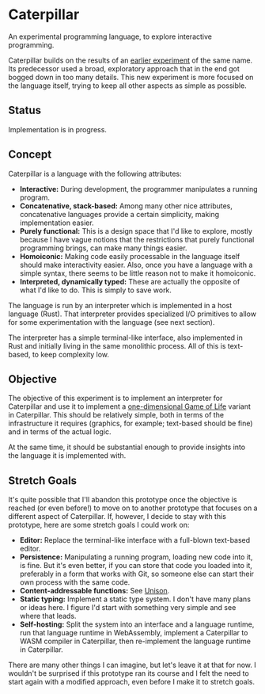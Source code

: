 # Caterpillar

An experimental programming language, to explore interactive programming.

Caterpillar builds on the results of an [earlier experiment](../archive/cp0/) of the same name. Its predecessor used a broad, exploratory approach that in the end got bogged down in too many details. This new experiment is more focused on the language itself, trying to keep all other aspects as simple as possible.


## Status

Implementation is in progress.


## Concept

Caterpillar is a language with the following attributes:

- **Interactive:** During development, the programmer manipulates a running program.
- **Concatenative, stack-based:** Among many other nice attributes, concatenative languages provide a certain simplicity, making implementation easier.
- **Purely functional:** This is a design space that I'd like to explore, mostly because I have vague notions that the restrictions that purely functional programming brings, can make many things easier.
- **Homoiconic:** Making code easily processable in the language itself should make interactivity easier. Also, once you have a language with a simple syntax, there seems to be little reason not to make it homoiconic.
- **Interpreted, dynamically typed:** These are actually the opposite of what I'd like to do. This is simply to save work.

The language is run by an interpreter which is implemented in a host language (Rust). That interpreter provides specialized I/O primitives to allow for some experimentation with the language (see next section).

The interpreter has a simple terminal-like interface, also implemented in Rust and initially living in the same monolithic process. All of this is text-based, to keep complexity low.


## Objective

The objective of this experiment is to implement an interpreter for Caterpillar and use it to implement a [one-dimensional Game of Life](http://jonmillen.com/1dlife/index.html) variant in Caterpillar. This should be relatively simple, both in terms of the infrastructure it requires (graphics, for example; text-based should be fine) and in terms of the actual logic.

At the same time, it should be substantial enough to provide insights into the language it is implemented with.


## Stretch Goals

It's quite possible that I'll abandon this prototype once the objective is reached (or even before!) to move on to another prototype that focuses on a different aspect of Caterpillar. If, however, I decide to stay with this prototype, here are some stretch goals I could work on:

- **Editor:** Replace the terminal-like interface with a full-blown text-based editor.
- **Persistence:** Manipulating a running program, loading new code into it, is fine. But it's even better, if you can store that code you loaded into it, preferably in a form that works with Git, so someone else can start their own process with the same code.
- **Content-addressable functions:** See [Unison](https://www.unison-lang.org/learn/the-big-idea/).
- **Static typing:** Implement a static type system. I don't have many plans or ideas here. I figure I'd start with something very simple and see where that leads.
- **Self-hosting:** Split the system into an interface and a language runtime, run that language runtime in WebAssembly, implement a Caterpillar to WASM compiler in Caterpillar, then re-implement the language runtime in Caterpillar.

There are many other things I can imagine, but let's leave it at that for now. I wouldn't be surprised if this prototype ran its course and I felt the need to start again with a modified approach, even before I make it to stretch goals.
